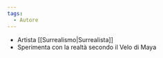```yaml
---
tags:
  - Autore
---
```


- Artista [[Surrealismo|Surrealista]]
- Sperimenta con la realtà secondo il Velo di Maya